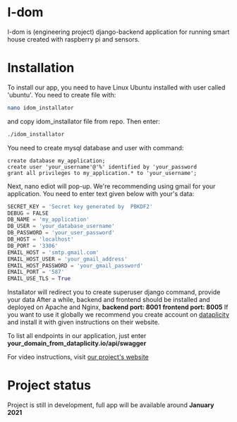 # I-dom

I-dom is (engineering project) django-backend application for running smart house created with raspberry pi and sensors.

# Installation

To install our app, you need to have Linux Ubuntu installed with user called 'ubuntu'. You need to create file with:
```bash
nano idom_installator
```
and copy idom_installator file from repo. Then enter:
```bash
./idom_installator
```
You need to create mysql database and user with command:
```mysql
create database my_application;
create user 'your_username'@'%' identified by 'your_password
grant all privileges to my_application.* to 'your_username';
```

Next, nano ediot will pop-up. We're recommending using gmail for your application. You need to enter text given below with your's data:
```python
SECRET_KEY = 'Secret key generated by  PBKDF2'
DEBUG = FALSE
DB_NAME = 'my_application'
DB_USER = 'your_database_username'
DB_PASSWORD = 'your_user_password'
DB_HOST = 'localhost'
DB_PORT = '3306'
EMAIL_HOST = 'smtp.gmail.com'
EMAIL_HOST_USER = 'your_gmail_address'
EMAIL_HOST_PASSWORD = 'your_gmail_password'
EMAIL_PORT = '587'
EMAIL_USE_TLS = True
```
Installator will redirect you to create superuser django command, provide your data
After a while, backend and frontend should be installed and deployed on Apache and Nginx,
**backend port: 8001** **frontend port: 8005**
If you want to use it globally we recommend you create account on [dataplicity](https://www.dataplicity.com/) and
install it with given instructions on their website.

To list all endpoints in our application, just enter **your_domain_from_dataplicity.io/api/swagger**

For video instructions, visit [our project's website](https://adriannajmrocki.github.io/idom-website/)

# Project status

Project is still in development, full app will be available around **January 2021**


